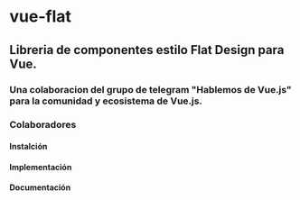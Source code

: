 # vue-flat
## Libreria de componentes estilo Flat Design para Vue.
### Una colaboracion del grupo de telegram "Hablemos de Vue.js" para la comunidad y ecosistema de Vue.js.
### Colaboradores
#### Instalción
#### Implementación
#### Documentación
